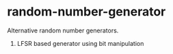 # random-number-generator
Alternative random number generators.
1. LFSR based generator using bit manipulation
